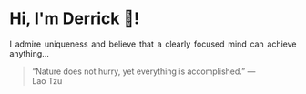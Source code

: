 # Hi, I'm Derrick 👋!
<p align="justify">I admire uniqueness and believe that a clearly focused mind can achieve anything...</p> 
<!-- #quote-start -->
<blockquote>&ldquo;Nature does not hurry, yet everything is accomplished.&rdquo; &mdash; <footer>Lao Tzu</footer></blockquote>
<!-- #quote-end -->
